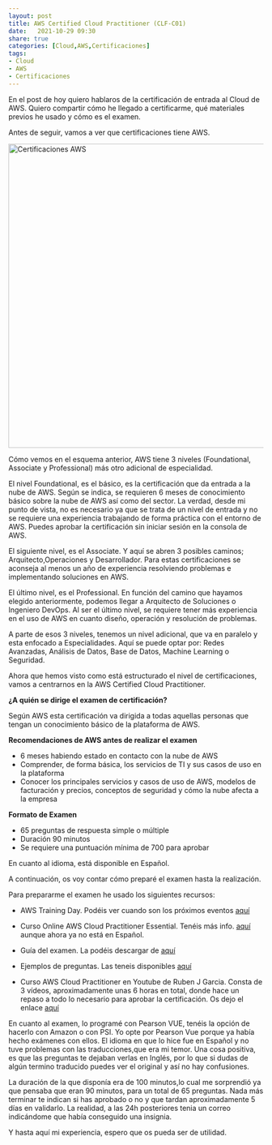 ```yaml
---
layout: post
title: AWS Certified Cloud Practitioner (CLF-C01)
date:   2021-10-29 09:30
share: true
categories: [Cloud,AWS,Certificaciones]
tags: 
- Cloud
- AWS
- Certificaciones
---
```


En el post de hoy quiero hablaros de la certificación de entrada al Cloud de AWS. Quiero compartir cómo he llegado a certificarme, qué materiales previos he usado y cómo es el examen.

Antes de seguir, vamos a ver que certificaciones tiene AWS.

<img src="https://javi-rod.github.io/assets/images/20211129/Certificaciones_AWS.png" alt="Certificaciones AWS" width="600" />

</br>

Cómo vemos en el esquema anterior, AWS tiene 3 niveles (Foundational, Associate y Professional) más otro adicional de especialidad.

El nivel Foundational, es el básico, es la certificación que da entrada a la nube de AWS. Según se indica, se requieren 6 meses de conocimiento básico sobre la nube de AWS así como del sector. La verdad, desde mi punto de vista, no es necesario ya que se trata de un nivel de entrada y no se requiere una experiencia trabajando de forma práctica con el entorno de AWS. Puedes aprobar la certificación sin iniciar sesión en la consola de AWS.

El siguiente nivel, es el Associate. Y aquí se abren 3 posibles caminos; Arquitecto,Operaciones y Desarrollador. Para estas certificaciones se aconseja al menos un año de experiencia resolviendo problemas e implementando soluciones en AWS.

El último nivel, es el Professional. En función del camino que hayamos elegido anteriormente, podemos llegar a Arquitecto de Soluciones o Ingeniero DevOps. Al ser el último nivel, se requiere tener más experiencia en el uso de AWS en cuanto diseño, operación y resolución de problemas.

A parte de esos 3 niveles, tenemos un nivel adicional, que va en paralelo y esta enfocado a Especialidades. Aquí se puede optar por: Redes Avanzadas, Análisis de Datos, Base de Datos, Machine Learning o Seguridad.

Ahora que hemos visto como está estructurado el nivel de certificaciones, vamos a centrarnos en la AWS Certified Cloud Practitioner.

**¿A quién se dirige el examen de certificación?**

Según AWS esta certificación va dirigida a todas aquellas personas que tengan un conocimiento básico de la plataforma de AWS.

**Recomendaciones de AWS antes de realizar el examen**

- 6 meses habiendo estado en contacto con la nube de AWS
- Comprender, de forma básica, los servicios de TI y sus casos de uso en la plataforma
- Conocer los principales servicios y casos de uso de AWS, modelos de facturación y precios, conceptos de seguridad y cómo la nube afecta a la empresa

**Formato de Examen**

- 65 preguntas de respuesta simple o múltiple
- Duración 90 minutos
- Se requiere una puntuación mínima de 700 para aprobar

En cuanto al idioma, está disponible en Español.

A continuación, os voy contar cómo preparé el examen hasta la realización.

Para prepararme el examen he usado los siguientes recursos:

- AWS Training Day. Podéis ver cuando son los próximos eventos [aquí](https://aws.amazon.com/es/training/events/?get-certified-vilt-courses-cards.sort-by=item.additionalFields.startDateSort&get-certified-vilt-courses-cards.sort-order=asc&awsf.get-certified-vilt-courses-type=*all&awsf.get-certified-vilt-courses-series=series%23aws-certification-exam-readiness&awsf.get-certified-vilt-audience=*all&awsf.get-certified-vilt-locations=*all&awsf.get-certified-vilt-countries=*all&awsf.get-certified-vilt-languages=*all&awsf.get-certified-vilt-courses-level=level%23100&awsf.get-certified-vilt-courses-tech-category=*all&cp=sec&sec=prep)

- Curso Online AWS Cloud Practitioner Essential. Tenéis más info. [aquí](https://explore.skillbuilder.aws/learn/course/external/view/elearning/134/aws-cloud-practitioner-essentials?dt=tile&tile=fdt) aunque ahora ya no está en Español.

- Guía del examen. La podéis descargar de [aquí](https://d1.awsstatic.com/es_ES/training-and-certification/docs-cloud-practitioner/AWS-Certified-Cloud-Practitioner_Exam-Guide.pdf)

- Ejemplos de preguntas. Las teneis disponibles [aquí](https://d1.awsstatic.com/es_ES/training-and-certification/docs-cloud-practitioner/AWS-Certified-Cloud-Practitioner_Sample-Questions.pdf)

- Curso AWS Cloud Practitioner en Youtube de Ruben J Garcia. Consta de 3 vídeos, aproximadamente unas 6 horas en total, donde hace un repaso a todo lo necesario para aprobar la certificación. Os dejo el enlace [aquí](https://www.youtube.com/playlist?list=PLGANiJnCt6o2tuT4m22DtBpSb26hC05-c)

En cuanto al examen, lo programé con Pearson VUE, tenéis la opción de hacerlo con Amazon o con PSI. Yo opte por Pearson Vue porque ya había hecho exámenes con ellos. El idioma en que lo hice fue en Español y no tuve problemas con las traducciones,que era mi temor. Una cosa positiva, es que las preguntas te dejaban verlas en Inglés, por lo que si dudas de algún termino traducido puedes ver el original y así no hay confusiones.

La duración de la que disponía era de 100 minutos,lo cual me sorprendió ya que pensaba que eran 90 minutos, para un total de 65 preguntas. Nada más terminar te indican si has aprobado o no y que tardan aproximadamente 5 días en validarlo. La realidad, a las 24h posteriores tenia un correo indicándome que había conseguido una insignia.

Y hasta aquí mi experiencia, espero que os pueda ser de utilidad.
